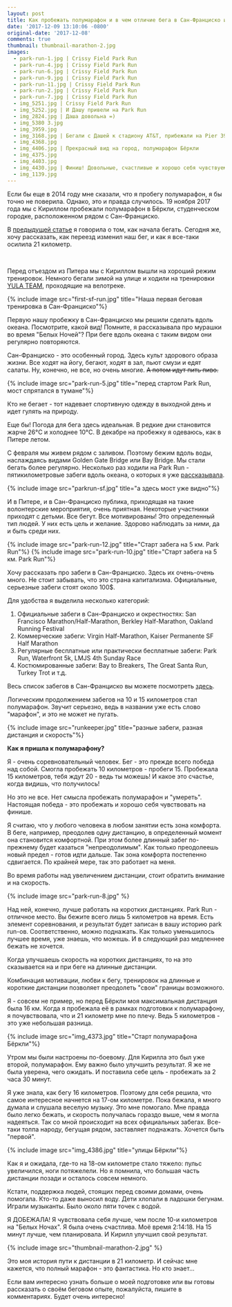 ```yaml
---
layout: post
title: Как пробежать полумарафон и в чем отличие бега в Сан-Франциско и Петербурге?
date: '2017-12-09 13:10:06 -0800'
original-date: '2017-12-08'
comments: true
thumbnail: thumbnail-marathon-2.jpg
images:
  - park-run-1.jpg | Crissy Field Park Run
  - park-run-4.jpg | Crissy Field Park Run
  - park-run-6.jpg | Crissy Field Park Run
  - park-run-9.jpg | Crissy Field Park Run
  - park-run-11.jpg | Crissy Field Park Run
  - park-run-2.jpg | Crissy Field Park Run
  - park-run-7.jpg | Crissy Field Park Run
  - img_5251.jpg | Crissy Field Park Run
  - img_5252.jpg | И Дашу привели на Park Run
  - img_2824.jpg | Даша довольна =)
  - img_5380 3.jpg
  - img_3959.jpg
  - img_3168.jpg | Бегали с Дашей к стадиону AT&T, прибежали на Pier 39 к закату
  - img_4368.jpg
  - img_4406.jpg | Прекрасный вид на город, полумарафон Бёркли
  - img_4375.jpg
  - img_4403.jpg
  - img_4430.jpg | Финиш! Довольные, счастливые и хорошо себя чувствуем.
  - img_1139.jpg
---
```


Если бы еще в 2014 году мне сказали, что я пробегу полумарафон, я бы точно не поверила. Однако, это и правда случилось. 19 ноября 2017 года мы с Кириллом пробежали полумарафон в Бёркли, студенческом городке, расположенном рядом с Сан-Франциско.

В <a href="http://karmelalla.com/my-running" target="_blank">предыдущей статье</a> я говорила о том, как начала бегать. Сегодня же, хочу рассказать, как переезд изменил наш бег, и как я все-таки осилила 21 километр.
<!--separate--> 

Перед отъездом из Питера мы с Кириллом вышли на хороший режим тренировок. Немного бегали зимой на улице и ходили на тренировки <a href="https://vk.com/yulateam" target="_blank">YULA TEAM</a>, проходящие на велотреке.

{% include image src="first-sf-run.jpg" title="Наша первая беговая тренировка в Сан-Франциско"%}

Первую нашу пробежку в Сан-Франциско мы решили сделать вдоль океана. Посмотрите, какой вид! Помните, я рассказывала про мурашки во время "Белых Ночей"? При беге вдоль океана с таким видом они регулярно повторяются.

Сан-Франциско - это особенный город. Здесь культ здорового образа жизни. Все ходят на йогу, бегают, ходят в зал, пьют смузи и едят салаты. Ну, конечно, не все, но очень многие. ~~А потом идут пить пиво.~~

{% include image src="park-run-5.jpg" title="перед стартом Park Run, мост спрятался в тумане"%}

Кто не бегает - тот надевает спортивную одежду в выходной день и идет гулять на природу.

Еще бы! Погода для бега здесь идеальная. В редкие дни становится жарче 26°C и холоднее 10°C. В декабре на пробежку я одеваюсь, как в Питере летом.

С февраля мы живем рядом с заливом. Поэтому бежим вдоль воды, наслаждаясь видами Golden Gate Bridge или Bay Bridge. Мы стали бегать более регулярно. Несколько раз ходили на Park Run - пятикилометровые забеги вдоль океана, о которых я уже <a href="http://karmelalla.com/my-running" target="_blank">рассказывала</a>.

{% include image src="parkrun-sf.jpg" title="а здесь мост уже видно"%}

И в Питере, и в Сан-Франциско публика, приходящая на такие волонтерские мероприятия, очень приятная. Некоторые участники приходят с детьми. Все бегут. Все мотивированы! Это определенный тип людей. У них есть цель и желание. Здорово наблюдать за ними, да и быть среди них.

{% include image src="park-run-12.jpg" title="Старт забега на 5 км. Park Run"%}
{% include image src="park-run-10.jpg" title="Старт забега на 5 км. Park Run"%}

Хочу рассказать про забеги в Сан-Франциско. Здесь их очень-очень много. Не стоит забывать, что это страна капитализма. Официальные, серьезные забеги стоят около 100$.

Для удобства я выделила несколько категорий:

1. Официальные забеги в Сан-Франциско и окрестностях: San Francisco Marathon/Half-Marathon, Berkley Half-Marathon, Oakland Running Festival
2. Коммерческие забеги: Virgin Half-Marathon, Kaiser Permanente SF Half Marathon
3. Регулярные бесплатные или практически бесплатные забеги: Park Run, Waterfront 5k, LMJS 4th Sunday Race
4. Костюмированные забеги: Bay to Breakers, The Great Santa Run, Turkey Trot и т.д.

Весь список забегов в Сан-Франциско вы можете посмотреть <a href="https://www.sfruns.com/" target="blank">здесь</a>.

Логическим продолжением забегов на 10 и 15 километров стал полумарафон. Звучит серьезно, ведь в названии уже есть слово "марафон", и это не может не пугать.

{% include image src="runkeeper.jpg" title="разные забеги, разная дистанция и скорость"%}

**Как я пришла к полумарафону?**

Я - очень соревновательный человек. Бег - это прежде всего победа над собой. Смогла пробежать 10 километров - пробеги 15. Пробежала 15 километров, тебя ждут 20 - ведь ты можешь! И какое это счастье, когда видишь, что получилось!

Но это не все. Нет смысла пробежать полумарафон и "умереть". Настоящая победа - это пробежать и хорошо себя чувствовать на финише.

Я считаю, что у любого человека в любом занятии есть зона комфорта. В беге, например, преодолев одну дистанцию, в определенный момент она становится комфортной. При этом более длинный забег по-прежнему будет казаться "непреодолимым". Как только преодолеешь новый предел - готов идти дальше. Так зона комфорта постепенно сдвигается. По крайней мере, так это работает на меня.

Во время работы над увеличением дистанции, стоит обратить внимание и на скорость.

{% include image src="park-run-8.jpg" %}

Над ней, конечно, лучше работать на коротких дистанциях. Park Run - отличное место. Вы бежите всего лишь 5 километров на время. Есть элемент соревнования, и результат будет записан в вашу историю park run-ов. Соответственно, можно поднажать. Как только уменьшилось лучшее время, уже знаешь, что можешь. И в следующий раз медленнее бежать не хочется.

Когда улучшаешь скорость на коротких дистанциях, то на это сказывается на и при беге на длинные дистанции.

Комбинация мотивации, любви к бегу, тренировок на длинные и короткие дистанции позволяет преодолеть "cвои" границы возможного.

Я - совсем не пример, но перед Бёркли моя максимальная дистанция была 16 км. Когда я пробежала её в рамках подготовки к полумарафону, я почувствовала, что и 21 километр мне по плечу. Ведь 5 километров - это уже небольшая разница.

{% include image src="img_4373.jpg" title="Старт полумарафона Бёркли"%}

Утром мы были настроены по-боевому. Для Кирилла это был уже второй, полумарафон. Ему важно было улучшить результат. Я же не была уверена, чего ожидать. И поставила себе цель - пробежать за 2 часа 30 минут.

Я уже знала, как бегу 16 километров. Поэтому для себя решила, что самое интересное начнется на 17-ом километре. Пока бежала, я много думала и слушала веселую музыку. Это мне помогало. Мне правда было легко бежать, и скорость получалась гораздо выше, чем я могла надеяться. Так со мной происходит на всех официальных забегах. Все-таки толпа народу, бегущая рядом, заставляет поднажать. Хочется быть "первой".

{% include image src="img_4386.jpg" title="улицы Бёркли"%}

Как я и ожидала, где-то на 18-ом километре стало тяжело: пульс увеличился, ноги потяжелели. Но я помнила, что большая часть дистанции позади и осталось совсем немного.

Кстати, поддержка людей, стоящих перед своими домами, очень помогала. Кто-то даже выносил воду.  Дети хлопали в ладошки бегунам.  Играли музыканты. Было около пяти точек с водой.

Я ДОБЕЖАЛА! Я чувствовала себя лучше, чем после 10-и километров на "Белых Ночах". Я была очень счастлива. Моё время 2:14:18. На 15 минут лучше, чем планировала. И Кирилл улучшил свой результат.

{% include image src="thumbnail-marathon-2.jpg" %}

Это моя история пути к дистанции в 21 километр. И сейчас мне кажется, что полный марафон - это фантастика. Но кто знает...

Если вам интересно узнать больше о моей подготовке или вы готовы рассказать о своём беговом опыте, пожалуйста, пишите в комментариях. Будет очень интересно!